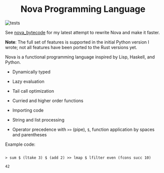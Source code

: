 <div  align="center">

<h1>Nova Programming Language </h1>

</div>

  

![tests](https://github.com/huzaifa1712/nova/actions/workflows/tests.yml/badge.svg)

  

See [nova_bytecode](https://github.com/leonidas1712/nova_bytecode) for my latest attempt to rewrite Nova and make it faster. 


**Note**: The full set of features is supported in the initial Python version I wrote; not all features have been ported to the Rust versions yet.

  
  

Nova is a functional programming language inspired by Lisp, Haskell, and Python.

  

- Dynamically typed

  

- Lazy evaluation

  

- Tail call optimization

  

- Curried and higher order functions

  

- Importing code

  

- String and list processing

  

- Operator precedence with `>>` (pipe), `$`, function application by spaces and parentheses

  

  

Example code:

  

```

> sum $ (ltake 3) $ (add 2) >> lmap $ lfilter even (fcons succ 10)

42

```